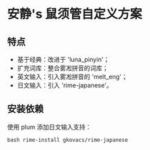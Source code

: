 # 安静's 鼠须管自定义方案

## 特点

- 基于经典：改进于 'luna_pinyin'；
- 扩充词库：整合雾凇拼音的词库；
- 英文输入：引入雾凇拼音的 'melt_eng'；
- 日文输入：引入 'rime-japanese'。

## 安装依赖

使用 plum 添加日文输入支持：

```shell
bash rime-install gkovacs/rime-japanese
```

